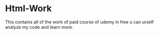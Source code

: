 # Html-Work
This contains all of the work of paid course of udemy in free u can urself analyze my code and learn more.
